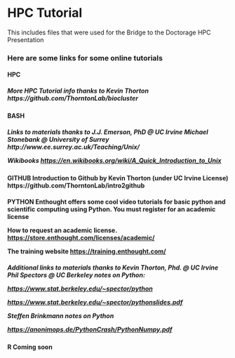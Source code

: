 # HPC Tutorial

This includes files that were used for the Bridge to the Doctorage HPC Presentation

<h3>Here are some links for some online tutorials
<h4>HPC
<h5>More HPC Tutorial info thanks to Kevin Thorton
https://github.com/ThorntonLab/biocluster

<h4>BASH
<h5>Links to materials thanks to J.J. Emerson, PhD @ UC Irvine
Michael Stonebank @ University of Surrey 
http://www.ee.surrey.ac.uk/Teaching/Unix/

Wikibooks
https://en.wikibooks.org/wiki/A_Quick_Introduction_to_Unix

<h4>GITHUB
Introduction to Github by Kevin Thorton (under UC Irvine License)
https://github.com/ThorntonLab/intro2github

<h4>PYTHON
Enthought offers some cool video tutorials for basic python and scientific computing using Python. You must register for an academic license

How to request an academic license.
https://store.enthought.com/licenses/academic/

The training website
https://training.enthought.com/

<h5>Additional links to materials thanks to Kevin Thorton, Phd. @ UC Irvine
Phil Spectors @ UC Berkeley notes on Python: 

https://www.stat.berkeley.edu/~spector/python

https://www.stat.berkeley.edu/~spector/pythonslides.pdf



Steffen Brinkmann notes on Python


https://anonimops.de/PythonCrash/PythonNumpy.pdf

<h4>R
Coming soon
